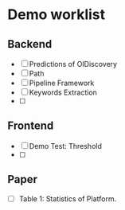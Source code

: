 # Demo worklist
## Backend
+ [ ] Predictions of OIDiscovery
+ [ ] Path
+ [ ] Pipeline Framework
+ [ ] Keywords Extraction
+ [ ] 
## Frontend
+ [ ] Demo Test: Threshold
+ [ ] 
## Paper
+ [ ] Table 1: Statistics of Platform.  



